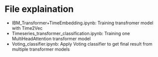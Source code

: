 # File explaination

- IBM_Transformer+TimeEmbedding.ipynb: Training transfromer model with Time2Vec
- Timeseries_transformer_classification.ipynb: Training one MultiHeadAttention transformer model
- Voting_classifier.ipynb: Apply Voting classifier to get final result from multiple transformer models 